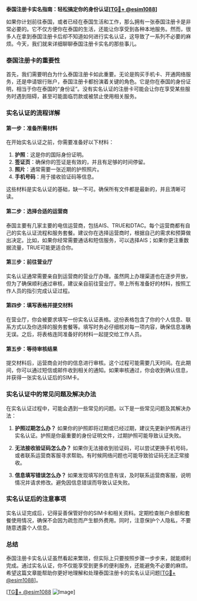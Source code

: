 **泰国注册卡实名指南：轻松搞定你的身份认证[[TG💪+ @esim1088](https://t.me/s/esim1088)]**

如果你计划前往泰国，或者已经在泰国生活和工作，那么拥有一张泰国注册卡是非常必要的。它不仅方便你在泰国的生活，还能让你享受到各种本地服务。然而，很多人在拿到泰国注册卡后却不知道如何进行实名认证，这导致了一系列不必要的麻烦。今天，我们就来详细聊聊泰国注册卡实名的那些事儿。

### 泰国注册卡的重要性

首先，我们需要明白为什么泰国注册卡如此重要。无论是购买手机卡、开通网络服务，还是申请银行账户，泰国注册卡都扮演着关键的角色。它是你在泰国的身份证明，相当于你在泰国的“身份证”。没有实名认证的注册卡可能会让你在享受某些服务时遇到阻碍，甚至可能面临罚款或被禁止使用相关服务。

### 实名认证的流程详解

#### 第一步：准备所需材料

在开始实名认证之前，你需要准备好以下材料：

1. **护照**：这是你的国际身份证明。
2. **签证页**：确保你的签证是有效的，并且有足够的时间停留。
3. **照片**：通常需要一张近期的护照照片。
4. **手机号码**：用于接收验证码等信息。

这些材料是实名认证的基础，缺一不可。确保所有文件都是最新的，并且清晰可读。

#### 第二步：选择合适的运营商

泰国主要有几家主要的电信运营商，包括AIS、TRUE和DTAC。每个运营商都有自己的实名认证流程和服务套餐。建议你在选择运营商时，根据自己的需求和预算做出决定。比如，如果你经常需要通话和短信服务，可以选择AIS；如果你更注重数据流量，TRUE可能更适合你。

#### 第三步：前往营业厅

实名认证通常需要亲自到运营商的营业厅办理。虽然网上办理渠道也在逐步开放，但为了确保顺利通过审核，建议亲自前往营业厅。带上所有准备好的材料，按照工作人员的指引完成认证过程。

#### 第四步：填写表格并提交材料

在营业厅，你会被要求填写一份实名认证表格。这份表格包含了你的个人信息、联系方式以及你选择的服务套餐等。填写时务必仔细核对每一项内容，确保信息准确无误。之后，将表格连同准备好的材料一起提交给工作人员。

#### 第五步：等待审核结果

提交材料后，运营商会对你的信息进行审核。这个过程可能需要几天时间。在此期间，你可以通过短信或邮件收到相关的通知。如果审核通过，你会收到确认信息，并获得一张实名认证后的SIM卡。

### 实名认证中的常见问题及解决办法

在实名认证过程中，可能会遇到一些常见的问题。以下是一些常见问题及其解决办法：

1. **护照过期怎么办？**
   如果你的护照即将过期或已经过期，建议先更新护照再进行实名认证。护照是你最重要的身份证明文件，过期护照可能导致认证失败。

2. **无法接收验证码怎么办？**
   如果你无法接收到验证码，可以尝试更换手机号码，或者联系运营商客服寻求帮助。有时候网络问题也可能导致验证码无法正常接收。

3. **信息填写错误怎么办？**
   如果发现填写的信息有误，及时联系运营商客服，说明情况并请求修改。避免因信息错误而导致认证失败。

### 实名认证后的注意事项

实名认证完成后，记得妥善保管好你的SIM卡和相关资料。定期检查账户余额和套餐使用情况，确保不会因为疏忽而产生额外费用。同时，注意保护个人隐私，不要随意透露个人信息。

### 总结

泰国注册卡实名认证虽然看起来繁琐，但实际上只要按照步骤一步步来，就能顺利完成。通过实名认证，你不仅能享受到更多的便利服务，还能避免不必要的麻烦。希望这篇文章能帮助你更好地理解和处理泰国注册卡的实名认证问题[[TG💪+ @esim1088](https://t.me/s/esim1088)]。

[[TG💪+ @esim1088](https://t.me/s/esim1088) ![Image](https://i.postimg.cc/4NQfJmqS/Snipaste-2025-05-13-00-14-12.png)]